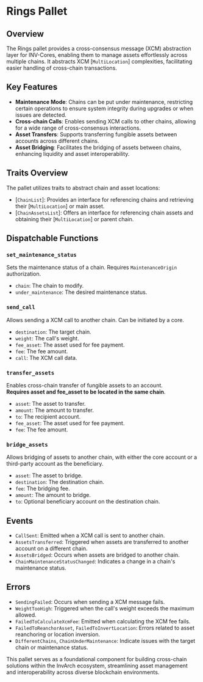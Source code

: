 # Rings Pallet

## Overview

The Rings pallet provides a cross-consensus message (XCM) abstraction layer for INV-Cores, enabling them to manage assets effortlessly across multiple chains. It abstracts XCM [`MultiLocation`] complexities, facilitating easier handling of cross-chain transactions.

## Key Features

- **Maintenance Mode**: Chains can be put under maintenance, restricting certain operations to ensure system integrity during upgrades or when issues are detected.
- **Cross-chain Calls**: Enables sending XCM calls to other chains, allowing for a wide range of cross-consensus interactions.
- **Asset Transfers**: Supports transferring fungible assets between accounts across different chains.
- **Asset Bridging**: Facilitates the bridging of assets between chains, enhancing liquidity and asset interoperability.

## Traits Overview

The pallet utilizes traits to abstract chain and asset locations:

- [`ChainList`]: Provides an interface for referencing chains and retrieving their [`MultiLocation`] or main asset.
- [`ChainAssetsList`]: Offers an interface for referencing chain assets and obtaining their [`MultiLocation`] or parent chain.

## Dispatchable Functions

### `set_maintenance_status`

Sets the maintenance status of a chain. Requires `MaintenanceOrigin` authorization.

- `chain`: The chain to modify.
- `under_maintenance`: The desired maintenance status.

### `send_call`

Allows sending a XCM call to another chain. Can be initiated by a core.

- `destination`: The target chain.
- `weight`: The call's weight.
- `fee_asset`: The asset used for fee payment.
- `fee`: The fee amount.
- `call`: The XCM call data.

### `transfer_assets`

Enables cross-chain transfer of fungible assets to an account.  
**Requires asset and fee_asset to be located in the same chain**.

- `asset`: The asset to transfer.
- `amount`: The amount to transfer.
- `to`: The recipient account.
- `fee_asset`: The asset used for fee payment.
- `fee`: The fee amount.

### `bridge_assets`

Allows bridging of assets to another chain, with either the core account or a third-party account as the beneficiary.

- `asset`: The asset to bridge.
- `destination`: The destination chain.
- `fee`: The bridging fee.
- `amount`: The amount to bridge.
- `to`: Optional beneficiary account on the destination chain.

## Events

- `CallSent`: Emitted when a XCM call is sent to another chain.
- `AssetsTransferred`: Triggered when assets are transferred to another account on a different chain.
- `AssetsBridged`: Occurs when assets are bridged to another chain.
- `ChainMaintenanceStatusChanged`: Indicates a change in a chain's maintenance status.

## Errors

- `SendingFailed`: Occurs when sending a XCM message fails.
- `WeightTooHigh`: Triggered when the call's weight exceeds the maximum allowed.
- `FailedToCalculateXcmFee`: Emitted when calculating the XCM fee fails.
- `FailedToReanchorAsset`, `FailedToInvertLocation`: Errors related to asset reanchoring or location inversion.
- `DifferentChains`, `ChainUnderMaintenance`: Indicate issues with the target chain or maintenance status.

This pallet serves as a foundational component for building cross-chain solutions within the InvArch ecosystem, streamlining asset management and interoperability across diverse blockchain environments.